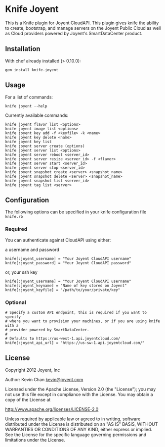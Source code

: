 Knife Joyent
===

This is a Knife plugin for Joyent CloudAPI. This plugin gives knife
the ability to create, bootstrap, and manage servers on the Joyent Public Cloud
as well as Cloud providers powered by Joyent's SmartDataCenter product.

## Installation

With chef already installed (> 0.10.0):

    gem install knife-joyent

## Usage

For a list of commands:

    knife joyent --help

Currently available commands:

    knife joyent flavor list <options>
    knife joyent image list <options>
    knife joyent key add -f <keyfile> -k <name>
    knife joyent key delete <name>
    knife joyent key list
    knife joyent server create (options)
    knife joyent server list <options>
    knife joyent server reboot <server_id>
    knife joyent server resize <server_id> -f <flavor>
    knife joyent server start <server_id>
    knife joyent server stop <server_id>
    knife joyent snapshot create <server> <snapshot_name>
    knife joyent snapshot delete <server> <snapshot_name>
    knife joyent snapshot list <server_id>
    knife joyent tag list <server>

## Configuration

The following options can be specified in your knife configuration file
``knife.rb``

### Required

You can authenticate against CloudAPI using either:

a username and password

    knife[:joyent_username] = "Your Joyent CloudAPI username"
    knife[:joyent_password] = "Your Joyent CloudAPI password"

or, your ssh key

    knife[:joyent_username] = "Your Joyent CloudAPI username"
    knife[:joyent_keyname] = "Name of key stored on Joyent"
    knife[:joyent_keyfile] = "/path/to/your/private/key"

### Optional

    # Specify a custom API endpoint, this is required if you want to specify 
    # where you want to provision your machines, or if you are using knife with a
    # provider powered by SmartDataCenter.
    #
    # Defaults to https://us-west-1.api.joyentcloud.com/
    knife[:joyent_api_url] = "https://us-sw-1.api.joyentcloud.com/"

## License

Copyright 2012 Joyent, Inc

Author: Kevin Chan <kevin@joyent.com>

Licensed under the Apache License, Version 2.0 (the "License");
you may not use this file except in compliance with the License.
You may obtain a copy of the License at

   http://www.apache.org/licenses/LICENSE-2.0

Unless required by applicable law or agreed to in writing, software
distributed under the License is distributed on an "AS IS" BASIS,
WITHOUT WARRANTIES OR CONDITIONS OF ANY KIND, either express or implied.
See the License for the specific language governing permissions and
limitations under the License.
